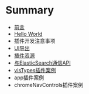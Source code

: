 # Summary

* [前言](README.md)
* [Hello World](hello-world.md)
* 插件开发注意事项
* [UI导出](uidao-chu.md)
* [插件资源](chapter1.md)
* [与ElasticSearch通信API](huo-qu-elasticsearch-tong-xin-api.md)
* [visTypes插件案例](vistypescha-jian-an-li.md)
* app插件案例
* chromeNavControls插件案例

